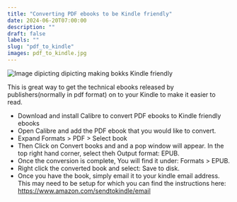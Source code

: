 ```yaml
---
title: "Converting PDF ebooks to be Kindle friendly"
date: 2024-06-20T07:00:00
description: ""
draft: false
labels: ""
slug: "pdf_to_kindle"
images: pdf_to_kindle.jpg
---
```


![Image dipicting dipicting making bokks Kindle friendly](../../images/pdf_to_kindle.jpg)

This is great way to get the technical ebooks released by publishers(normally in pdf format) on to your Kindle to make it easier to read.

+ Download and install Calibre to convert PDF ebooks to Kindle friendly ebooks
+ Open Calibre and add the PDF ebook that you would like to convert.
+ Expand Formats > PDF > Select book
+ Then Click on Convert books and and a pop window will appear. In the top right hand corner, select theh Output format: EPUB.
+ Once the conversion is complete, You will find it under: Formats > EPUB.
+ Right click the converted book and select: Save to disk.
+ Once you have the book, simply email it to your kindle email address.  This may need to be setup for which you can find the instructions here: https://www.amazon.com/sendtokindle/email
